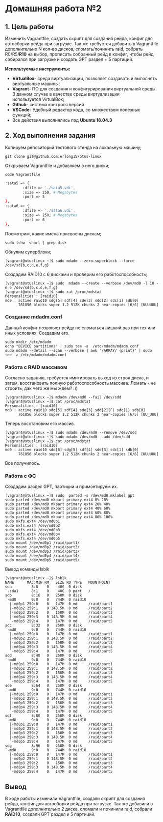 # **Домашняя работа №2**

## **1. Цель работы**
Изменить Vagrantfile, создать скрипт для создания рейда, конфиг для автосборки рейда при загрузке. Так же требуется добавить в Vagrantfile дополнительно N кол-во дисков, сломать/починить raid, собрать R0/R5/**R10** на выбор, прописать собранный рейд в конфиг, чтобы рейд собирался при загрузке и создать GPT раздел + 5 партиций.

**Используемые инструменты:**

- **VirtualBox**- среда виртуализации, позволяет создавать и выполнять виртуальные машины;
- **Vagrant**- ПО для создания и конфигурирования виртуальной среды. В данном случае в качестве среды виртуализации используется VirtualBox;
- **Github**- система контроля версий
- **VSCode**- Удобный редактор кода, со множеством полезных функций;
- Все действия выполнялись под **Ubuntu 18.04.3**

## **2. Ход выполнения задания**
Копируем репозиторий тестового стенда на локальную машину;

`git clone git@github.com:erlong15/otus-linux`

Открываем Vagrantfile и добавляем в него диски;

`code Vagrantfile`

```sh
:sata5 => {
        :dfile => './sata5.vdi',
        :size => 250, # Megabytes
        :port => 5
},
:sata6 => {
        :dfile => './sata6.vdi',
        :size => 250, # Megabytes
        :port => 6
},
```
Посмотрим, какие имена присвоены дискам;

`sudo lshw -short | grep disk`

Обнулим суперблоки;

`[vagrant@otuslinux ~]$ sudo mdadm --zero-superblock --force /dev/sd{b,c,d,e,f,g}`

Создадим RAID10 c 6 дисками и проверим его работоспособность;

```
[vagrant@otuslinux ~]$ sudo  mdadm --create --verbose /dev/md0 -l 10 -n 6 /dev/sd{b,c,d,e,f,g}
[vagrant@otuslinux ~]$ sudo cat /proc/mdstat  
Personalities : [raid10]  
md0 : active raid10 sdg[5] sdf[4] sde[3] sdd[2] sdc[1] sdb[0]
      761856 blocks super 1.2 512K chunks 2 near-copies [6/6] [UUUUUU]
```
### **Создание mdadm.conf**

Данный конфиг позволяет рейду не сломаться лишний раз при тех или иных условиях. Создадим его.
```
sudo mkdir /etc/mdadm
echo "DEVICE partitions" | sudo tee -a  /etc/mdadm/mdadm.conf
sudo mdadm --detail --scan --verbose | awk '/ARRAY/ {print}' | sudo tee -a /etc/mdadm/mdadm.conf
```

### **Работа с RAID массивом**

Согласно заданию, требуется имитировать выход из строя диска, и затем, восстановить полную работоспособность массива. Ломать - не строить, дак чего же мы ждем? :))
```
[vagrant@otuslinux ~]$ mdadm /dev/md0 --fail /dev/sdd
[vagrant@otuslinux ~]$ cat /proc/mdstat 
Personalities : [raid10] 
md0 : active raid10 sdg[5] sdf[4] sde[3] sdd[2](F) sdc[1] sdb[0]
      761856 blocks super 1.2 512K chunks 2 near-copies [6/5] [UU_UUU]
```
Теперь восстановим его массив.
```
[vagrant@otuslinux ~]$ sudo mdadm /dev/md0 --remove /dev/sdd
[vagrant@otuslinux ~]$ sudo mdadm /dev/md0 --add /dev/sdd
[vagrant@otuslinux ~]$ cat /proc/mdstat 
Personalities : [raid10] 
md0 : active raid10 sdd[6] sdg[5] sdf[4] sde[3] sdc[1] sdb[0]
      761856 blocks super 1.2 512K chunks 2 near-copies [6/6] [UUUUUU]
```
Все получилось.



### **Работа с ФС**
Создадим раздел GPT, партиции и примонтируем их.
```
[vagrant@otuslinux ~]$ sudo  parted -s /dev/md0 mklabel gpt
sudo parted /dev/md0 mkpart primary ext4 0% 20%
sudo parted /dev/md0 mkpart primary ext4 20% 40%
sudo parted /dev/md0 mkpart primary ext4 40% 60%
sudo parted /dev/md0 mkpart primary ext4 60% 80%
sudo parted /dev/md0 mkpart primary ext4 80% 100%
sudo mkfs.ext4 /dev/md0p1
sudo mkfs.ext4 /dev/md0p2
sudo mkfs.ext4 /dev/md0p3
sudo mkfs.ext4 /dev/md0p4
sudo mkfs.ext4 /dev/md0p5
sudo mount /dev/md0p1 /raid/part1/
sudo mount /dev/md0p2 /raid/part2/
sudo mount /dev/md0p3 /raid/part3/
sudo mount /dev/md0p4 /raid/part4/
sudo mount /dev/md0p5 /raid/part5/
```
Вывод команды lsblk

```
[vagrant@otuslinux ~]$ lsblk 
NAME      MAJ:MIN RM   SIZE RO TYPE   MOUNTPOINT
sda         8:0    0    40G  0 disk   
`-sda1      8:1    0    40G  0 part   /
sdb         8:16   0   250M  0 disk   
`-md0       9:0    0   744M  0 raid10 
  |-md0p1 259:0    0   147M  0 md     /raid/part1
  |-md0p2 259:1    0 148.5M  0 md     /raid/part2
  |-md0p3 259:2    0   150M  0 md     /raid/part3
  |-md0p4 259:3    0 148.5M  0 md     /raid/part4
  `-md0p5 259:4    0   147M  0 md     /raid/part5
sdc         8:32   0   250M  0 disk   
`-md0       9:0    0   744M  0 raid10 
  |-md0p1 259:0    0   147M  0 md     /raid/part1
  |-md0p2 259:1    0 148.5M  0 md     /raid/part2
  |-md0p3 259:2    0   150M  0 md     /raid/part3
  |-md0p4 259:3    0 148.5M  0 md     /raid/part4
  `-md0p5 259:4    0   147M  0 md     /raid/part5
sdd         8:48   0   250M  0 disk   
`-md0       9:0    0   744M  0 raid10 
  |-md0p1 259:0    0   147M  0 md     /raid/part1
  |-md0p2 259:1    0 148.5M  0 md     /raid/part2
  |-md0p3 259:2    0   150M  0 md     /raid/part3
  |-md0p4 259:3    0 148.5M  0 md     /raid/part4
  `-md0p5 259:4    0   147M  0 md     /raid/part5
sde         8:64   0   250M  0 disk   
`-md0       9:0    0   744M  0 raid10 
  |-md0p1 259:0    0   147M  0 md     /raid/part1
  |-md0p2 259:1    0 148.5M  0 md     /raid/part2
  |-md0p3 259:2    0   150M  0 md     /raid/part3
  |-md0p4 259:3    0 148.5M  0 md     /raid/part4
  `-md0p5 259:4    0   147M  0 md     /raid/part5
sdf         8:80   0   250M  0 disk   
`-md0       9:0    0   744M  0 raid10 
  |-md0p1 259:0    0   147M  0 md     /raid/part1
  |-md0p2 259:1    0 148.5M  0 md     /raid/part2
  |-md0p3 259:2    0   150M  0 md     /raid/part3
  |-md0p4 259:3    0 148.5M  0 md     /raid/part4
  `-md0p5 259:4    0   147M  0 md     /raid/part5
sdg         8:96   0   250M  0 disk   
`-md0       9:0    0   744M  0 raid10 
  |-md0p1 259:0    0   147M  0 md     /raid/part1
  |-md0p2 259:1    0 148.5M  0 md     /raid/part2
  |-md0p3 259:2    0   150M  0 md     /raid/part3
  |-md0p4 259:3    0 148.5M  0 md     /raid/part4
  `-md0p5 259:4    0   147M  0 md     /raid/part5

```

## **Вывод**
В ходе работы изменили Vagrantfile, создали скрипт для создания рейда, конфиг для автосборки рейда при загрузке. Так же  добавили в Vagrantfile дополнительно 2 диска, сломали и починили raid, собрали **RAID10**, создали GPT раздел и 5 партиций.
